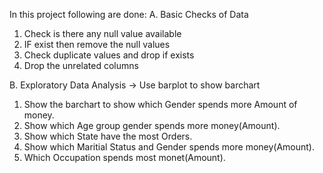 In this project following are done:
A. Basic Checks of Data
  1. Check is there any null value available
  2.  IF exist then remove the null values
  3.  Check duplicate values and drop if exists
  4.  Drop the unrelated columns

B. Exploratory Data Analysis
 -> Use barplot to show barchart
  1. Show the barchart to show which Gender spends more Amount of money.
  2. Show which Age group gender spends more money(Amount).
  3. Show which State have the most Orders.
  4. Show which Maritial Status and Gender spends more money(Amount).
  5. Which Occupation spends most monet(Amount).
